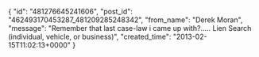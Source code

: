  {
   "id": "481276645241606",
   "post_id": "462493170453287_481209285248342",
   "from_name": "Derek Moran",
   "message": "Remember that last case-law i came up with?..... Lien Search (individual, vehicle, or business)",
   "created_time": "2013-02-15T11:02:13+0000"
 }
